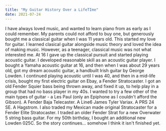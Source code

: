 ```yaml
---
title: "My Guitar History Over a LifeTIme"
date: 2021-07-24
---
```

I have always loved music, and wanted to learn piano from as early as I could remember. My parents could not afford to buy one, but generously bought me a classical guitar when I was 11 years old. This started my love for guitar.
I learned clasical guitar alongside music theory and loved the idea of making music. However, as a teenager, classical music was not what interested me. At 16 I gave up the classical pursuit and started playing acoustic guitar.
I developed reasonable skill as an acoustic guitar player. I bought a Yamaha acoustic guitar at 16, and then when I was about 29 years old, got my dream acoustic guitar, a handbuilt Irish guitar by George Lowden.
I continued playing acoustic until I was 40, and then in a mid-life crisis, bought my first electric guitar on Ebay, a Fender Stratocaster.
I got an old Fender Squier bass being thrown away, and fixed it up, to help play in a group that had no bass player in my 40s.
I wanted to try a few other of the main types of guitar - a Les Paul (only an Epiphone as I couldn't afford the Gibson). A Fender Baja Telecaster. A Line6 James Tyler Variax. A PRS 24 SE. A Hagstrom. I also traded my Mexican made original Stratocaster for a Fender Elite Stratocaster.
I traded an older Fender Strat for a new Overwater 5 string bass guitar.
For my 50th birthday, I bought an additional new Lowden 025C.
So the story continues... somehow I think it isn't finished yet.
